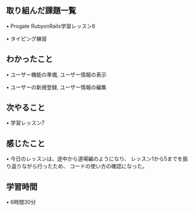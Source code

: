 ## 取り組んだ課題一覧
• Progate RubyonRails学習レッスン6

• タイピング練習
　
## わかったこと
• ユーザー機能の準備, ユーザー情報の表示

• ユーザーの新規登録, ユーザー情報の編集 

## 次やること
• 学習レッスン7

## 感じたこと
• 今日のレッスンは、途中から道場編のようになり、
レッスン1から5までを振り返りながら行ったため、
コードの使い方の確認になった。

## 学習時間
• 6時間30分